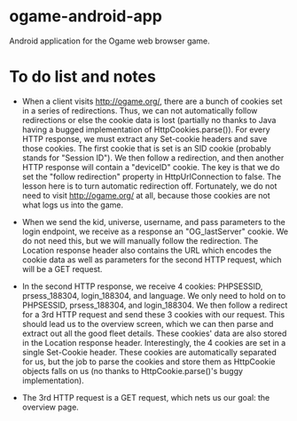 ogame-android-app
=================

Android application for the Ogame web browser game.

To do list and notes
====================

- When a client visits http://ogame.org/, there are a bunch of cookies set in a series of redirections. Thus, we can not automatically follow redirections or else the cookie data is lost (partially no thanks to Java having a bugged implementation of HttpCookies.parse()). For every HTTP response, we must extract any Set-cookie headers and save those cookies. The first cookie that is set is an SID cookie (probably stands for "Session ID"). We then follow a redirection, and then another HTTP response will contain a "deviceID" cookie. The key is that we do set the "follow redirection" property in HttpUrlConnection to false. The lesson here is to turn automatic redirection off. Fortunately, we do not need to visit http://ogame.org/ at all, because those cookies are not what logs us into the game.

- When we send the kid, universe, username, and pass parameters to the login endpoint, we receive as a response an "OG_lastServer" cookie. We do not need this, but we will manually follow the redirection. The Location response header also contains the URL which encodes the cookie data as well as parameters for the second HTTP request, which will be a GET request.

- In the second HTTP response, we receive 4 cookies: PHPSESSID, prsess_188304, login_188304, and language. We only need to hold on to PHPSESSID, prsess_188304, and login_188304. We then follow a redirect for a 3rd HTTP request and send these 3 cookies with our request. This should lead us to the overview screen, which we can then parse and extract out all the good fleet details. These cookies' data are also stored in the Location response header. Interestingly, the 4 cookies are set in a single Set-Cookie header. These cookies are automatically separated for us, but the job to parse the cookies and store them as HttpCookie objects falls on us (no thanks to HttpCookie.parse()'s buggy implementation).

- The 3rd HTTP request is a GET request, which nets us our goal: the overview page.
